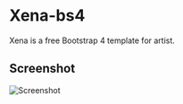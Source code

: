# Xena-bs4
Xena is a free Bootstrap 4 template for artist.

## Screenshot
![Screenshot](/screenshot.png)

